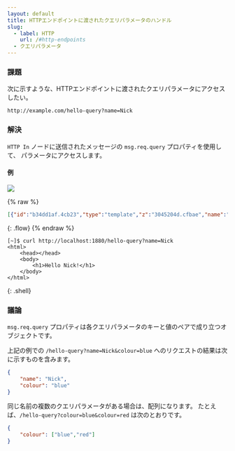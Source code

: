 ```yaml
---
layout: default
title: HTTPエンドポイントに渡されたクエリパラメータのハンドル
slug:
  - label: HTTP
    url: /#http-endpoints
  - クエリパラメータ
---
```


### 課題

次に示すような、HTTPエンドポイントに渡されたクエリパラメータにアクセスしたい。

    http://example.com/hello-query?name=Nick

### 解決

<code class="node">HTTP In</code> ノードに送信されたメッセージの `msg.req.query` プロパティを使用して、
パラメータにアクセスします。

#### 例

![](/images/http/handle-query-parameters.png)

{% raw %}
~~~json
[{"id":"b34dd1af.4cb23","type":"template","z":"3045204d.cfbae","name":"page","field":"payload","fieldType":"msg","format":"handlebars","syntax":"mustache","template":"<html>\n    <head></head>\n    <body>\n        <h1>Hello {{req.query.name}}!</h1>\n    </body>\n</html>","x":290,"y":180,"wires":[["b828f6a6.47d708"]]},{"id":"1052941d.efad6c","type":"http in","z":"3045204d.cfbae","name":"","url":"/hello-query","method":"get","swaggerDoc":"","x":120,"y":180,"wires":[["b34dd1af.4cb23"]]},{"id":"b828f6a6.47d708","type":"http response","z":"3045204d.cfbae","name":"","x":430,"y":180,"wires":[]}]
~~~
{: .flow}
{% endraw %}

~~~text
[~]$ curl http://localhost:1880/hello-query?name=Nick
<html>
    <head></head>
    <body>
        <h1>Hello Nick!</h1>
    </body>
</html>
~~~
{: .shell}

### 議論

`msg.req.query` プロパティは各クエリパラメータのキーと値のペアで成り立つオブジェクトです。

上記の例での `/hello-query?name=Nick&colour=blue` へのリクエストの結果は次に示すものを含みます。

~~~json
{
    "name": "Nick",
    "colour": "blue"
}
~~~

同じ名前の複数のクエリパラメータがある場合は、配列になります。
たとえば、`/hello-query?colour=blue&colour=red` は次のとおりです。

~~~json
{
    "colour": ["blue","red"]
}
~~~
